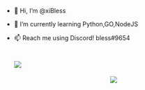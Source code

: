 - 👋 Hi, I’m @xiBless
- 🌱 I’m currently learning Python,GO,NodeJS
- 📫 Reach me using Discord! bless#9654


    # ![](https://komarev.com/ghpvc/?username=xiBless&color=green)
    
<p align="center">
  <a href="https://github.com/@xiBless">
    <img src="https://discord.c99.nl/widget/theme-3/802582787205890078.png"/>
     </a>
